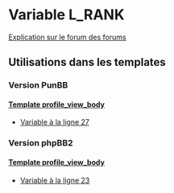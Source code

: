# Variable L_RANK
[Explication sur le forum des forums](http://forum.forumactif.com/t294113-listing-des-variables#L_RANK)

## Utilisations dans les templates

### Version PunBB

#### [Template profile_view_body](punbb/profile_view_body.md)
* [Variable à la ligne 27](../punbb/profile_view_body.tpl#L27)

### Version phpBB2

#### [Template profile_view_body](subsilver/profile_view_body.md)
* [Variable à la ligne 23](../subsilver/profile_view_body.tpl#L23)